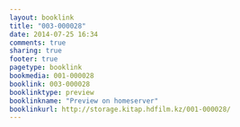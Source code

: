 ```yaml
---
layout: booklink
title: "003-000028"
date: 2014-07-25 16:34
comments: true
sharing: true
footer: true
pagetype: booklink 
bookmedia: 001-000028
booklink: 003-000028
booklinktype: preview
booklinkname: "Preview on homeserver"
booklinkurl: http://storage.kitap.hdfilm.kz/001-000028/
---
```

